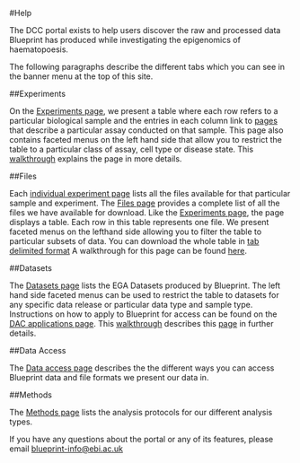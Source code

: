 #Help

The DCC portal exists to help users discover the raw and processed data Blueprint has produced while investigating the epigenomics of haematopoesis.

The following paragraphs describe the different tabs which you can see in the banner menu at the top of this site.

##Experiments

On the [Experiments page](http://dcc.blueprint-epigenome.eu/#/experiments), we present a table where each row refers to a particular biological sample and the entries in each column link to [pages](http://dcc.blueprint-epigenome.eu/#/experiments/ERX547946) that describe a particular assay conducted on that sample. This page also contains faceted menus on the left hand side that allow you to restrict the table to a particular class of assay, cell type or disease state. This [walkthrough]() explains the page in more details.

##Files

Each [individual experiment page](http://dcc.blueprint-epigenome.eu/#/experiments/ERX547946) lists all the files available for that particular sample and experiment. The [Files page](http://dcc.blueprint-epigenome.eu/#/files) provides a complete list of all the files we have available for download. Like the [Experiments page](http://dcc.blueprint-epigenome.eu/#/experiments), the page displays a table. Each row in this table represents one file. We present faceted menus on the lefthand side allowing you to filter the table to particular subsets of data. You can download the whole table in [tab delimited format](http://dcc.blueprint-epigenome.eu/data/blueprint_files.tsv) A walkthrough for this page can be found [here]().

##Datasets

The [Datasets page](http://dcc.blueprint-epigenome.eu/#/datasets) lists the EGA Datasets produced by Blueprint. The left hand side faceted menus can be used to restrict the table to datasets for any specific data release or particular data type and sample type. Instructions on how to apply to Blueprint for access can be found on the [DAC applications page](http://dcc.blueprint-epigenome.eu/#/md/dac_applications). This [walkthrough]() describes this [page](http://dcc.blueprint-epigenome.eu/#/datasets) in further details. 

##Data Access

The [Data access page](http://dcc.blueprint-epigenome.eu/#/md/data) describes the the different ways you can access Blueprint data and file formats we present our data in.

##Methods

The [Methods page](http://dcc.blueprint-epigenome.eu/#/md/methods) lists the analysis protocols for our different analysis types.

If you have any questions about the portal or any of its features, please email blueprint-info@ebi.ac.uk
